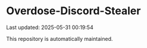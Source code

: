 # Overdose-Discord-Stealer

Last updated: 2025-05-31 00:19:54

This repository is automatically maintained.
